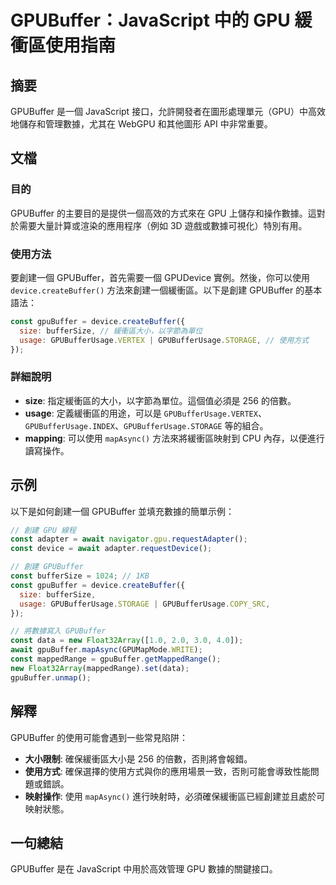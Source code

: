 <!--
Meta Description: # GPUBuffer：JavaScript 中的 GPU 緩衝區使用指南 ## 摘要 GPUBuffer 是一個 JavaScript 接口，允許開發者在圖形處理單元（GPU）中高效地儲存和管理數據，尤其在 WebGPU 和其他圖形 API 中非常重要。 ## 文檔 ### 目的 GPUBuffe...
Meta Keywords: gpubuffer, const, gpubufferusage, gpu, javascript
-->

# GPUBuffer：JavaScript 中的 GPU 緩衝區使用指南

## 摘要
GPUBuffer 是一個 JavaScript 接口，允許開發者在圖形處理單元（GPU）中高效地儲存和管理數據，尤其在 WebGPU 和其他圖形 API 中非常重要。

## 文檔
### 目的
GPUBuffer 的主要目的是提供一個高效的方式來在 GPU 上儲存和操作數據。這對於需要大量計算或渲染的應用程序（例如 3D 遊戲或數據可視化）特別有用。

### 使用方法
要創建一個 GPUBuffer，首先需要一個 GPUDevice 實例。然後，你可以使用 `device.createBuffer()` 方法來創建一個緩衝區。以下是創建 GPUBuffer 的基本語法：

```javascript
const gpuBuffer = device.createBuffer({
  size: bufferSize, // 緩衝區大小，以字節為單位
  usage: GPUBufferUsage.VERTEX | GPUBufferUsage.STORAGE, // 使用方式
});
```

### 詳細說明
- **size**: 指定緩衝區的大小，以字節為單位。這個值必須是 256 的倍數。
- **usage**: 定義緩衝區的用途，可以是 `GPUBufferUsage.VERTEX`、`GPUBufferUsage.INDEX`、`GPUBufferUsage.STORAGE` 等的組合。
- **mapping**: 可以使用 `mapAsync()` 方法來將緩衝區映射到 CPU 內存，以便進行讀寫操作。

## 示例
以下是如何創建一個 GPUBuffer 並填充數據的簡單示例：

```javascript
// 創建 GPU 線程
const adapter = await navigator.gpu.requestAdapter();
const device = await adapter.requestDevice();

// 創建 GPUBuffer
const bufferSize = 1024; // 1KB
const gpuBuffer = device.createBuffer({
  size: bufferSize,
  usage: GPUBufferUsage.STORAGE | GPUBufferUsage.COPY_SRC,
});

// 將數據寫入 GPUBuffer
const data = new Float32Array([1.0, 2.0, 3.0, 4.0]);
await gpuBuffer.mapAsync(GPUMapMode.WRITE);
const mappedRange = gpuBuffer.getMappedRange();
new Float32Array(mappedRange).set(data);
gpuBuffer.unmap();
```

## 解釋
GPUBuffer 的使用可能會遇到一些常見陷阱：
- **大小限制**: 確保緩衝區大小是 256 的倍數，否則將會報錯。
- **使用方式**: 確保選擇的使用方式與你的應用場景一致，否則可能會導致性能問題或錯誤。
- **映射操作**: 使用 `mapAsync()` 進行映射時，必須確保緩衝區已經創建並且處於可映射狀態。

## 一句總結
GPUBuffer 是在 JavaScript 中用於高效管理 GPU 數據的關鍵接口。